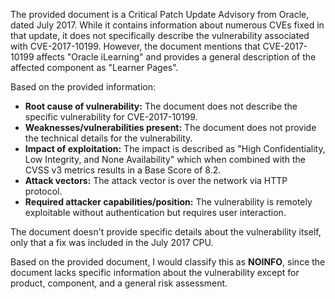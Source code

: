 The provided document is a Critical Patch Update Advisory from Oracle, dated July 2017. While it contains information about numerous CVEs fixed in that update, it does not specifically describe the vulnerability associated with CVE-2017-10199. However, the document mentions that CVE-2017-10199 affects "Oracle iLearning" and provides a general description of the affected component as "Learner Pages".

Based on the provided information:

*   **Root cause of vulnerability:** The document does not describe the specific vulnerability for CVE-2017-10199.
*   **Weaknesses/vulnerabilities present:**  The document does not provide the technical details for the vulnerability.
*  **Impact of exploitation:** The impact is described as "High Confidentiality, Low Integrity, and None Availability" which when combined with the CVSS v3 metrics results in a Base Score of 8.2.
*   **Attack vectors:** The attack vector is over the network via HTTP protocol.
*   **Required attacker capabilities/position:** The vulnerability is remotely exploitable without authentication but requires user interaction.

The document doesn't provide specific details about the vulnerability itself, only that a fix was included in the July 2017 CPU.

Based on the provided document, I would classify this as **NOINFO**, since the document lacks specific information about the vulnerability except for product, component, and a general risk assessment.